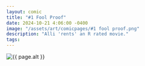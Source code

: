 ```yaml
---
layout: comic
title: "#1 Fool Proof"
date: 2024-10-21 4:06:00 -0400
image: "/assets/art/comicpages/#1 fool proof.png"
description: "Alli 'rents' an R rated movie."
tags: 
---
```


<img src="{{ site.baseurl }}{{ page.image }}" alt="{{ page.alt }}" title="{{ page.text }}" style="max-width:150%;max-height:150vh">
